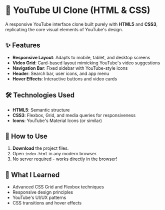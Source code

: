 # 🎥 YouTube UI Clone (HTML & CSS)

A responsive YouTube interface clone built purely with **HTML5** and **CSS3**, replicating the core visual elements of YouTube's design.

## ✨ Features
- **Responsive Layout**: Adapts to mobile, tablet, and desktop screens
- **Video Grid**: Card-based layout mimicking YouTube's video suggestions
- **Navigation Bar**: Fixed sidebar with YouTube-style icons
- **Header**: Search bar, user icons, and app menu
- **Hover Effects**: Interactive buttons and video cards

## 🛠️ Technologies Used
- **HTML5**: Semantic structure
- **CSS3**: Flexbox, Grid, and media queries for responsiveness
- **Icons**: YouTube's Material Icons (or similar)

## 🚀 How to Use
1. **Download** the project files.
2. Open `index.html` in any modern browser.
3. No server required - works directly in the browser!

## 🎯 What I Learned
- Advanced CSS Grid and Flexbox techniques
- Responsive design principles
- YouTube's UI/UX patterns
- CSS transitions and hover effects

